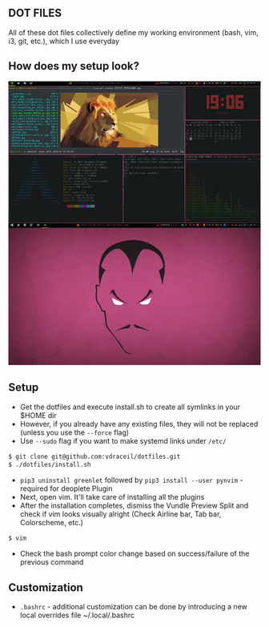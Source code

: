 ## DOT FILES

All of these dot files collectively define my working environment (bash, vim, i3, git, etc.), which I use everyday

## How does my setup look?
![setup screenshot](static/setup_current_look.png)

## Setup

 - Get the dotfiles and execute install.sh to create all symlinks in your $HOME dir
 - However, if you already have any existing files, they will not be replaced (unless you use the `--force` flag)
 - Use `--sudo` flag if you want to make systemd links under `/etc/`

```sh
$ git clone git@github.com:vdraceil/dotfiles.git
$ ./dotfiles/install.sh
```

 - `pip3 uninstall greenlet` followed by `pip3 install --user pynvim` - required for deoplete Plugin
 - Next, open vim. It'll take care of installing all the plugins
 - After the installation completes, dismiss the Vundle Preview Split and check if vim looks visually alright (Check Airline bar, Tab bar, Colorscheme, etc.)

```sh
$ vim
```

 - Check the bash prompt color change based on success/failure of the previous command

## Customization

 - `.bashrc` - additional customization can be done by introducing a new local overrides file ~/.local/.bashrc
